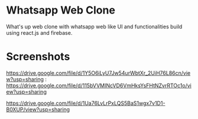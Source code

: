 # Whatsapp Web Clone

What's up web clone with whatsapp web like UI and functionalities build using react.js and firebase.

# Screenshots
https://drive.google.com/file/d/1Y5O6iLyU7Jw54urWbtXr_2UiH76L86cn/view?usp=sharing
:
https://drive.google.com/file/d/115bVVMINcVD6VmHksYsFHtNZvrRTOc1o/view?usp=sharing

https://drive.google.com/file/d/1Ua76LvLrPxLQS5BaS1wgx7v1D1-B0XUP/view?usp=sharing




  
